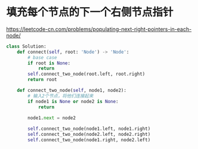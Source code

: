 # 填充每个节点的下一个右侧节点指针

https://leetcode-cn.com/problems/populating-next-right-pointers-in-each-node/

```python
class Solution:
    def connect(self, root: 'Node') -> 'Node':
        # base case
        if root is None:
            return
        self.connect_two_node(root.left, root.right)
        return root

    def connect_two_node(self, node1, node2):
        # 输入2个节点，将他们连接起来
        if node1 is None or node2 is None:
            return
        
        node1.next = node2

        self.connect_two_node(node1.left, node1.right)
        self.connect_two_node(node2.left, node2.right)
        self.connect_two_node(node1.right, node2.left)

```
